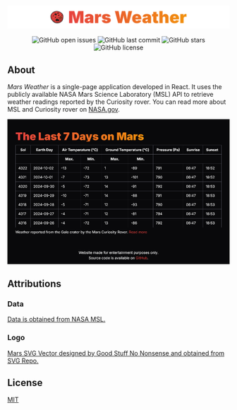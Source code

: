 ![Mars Weather](.github/assets/gh_banner.png)

<!--suppress HtmlDeprecatedAttribute -->
<div align="center">
<img alt="GitHub open issues" src="https://img.shields.io/github/issues/seaneoo/mars-weather?style=flat-square">
<img alt="GitHub last commit" src="https://img.shields.io/github/last-commit/seaneoo/mars-weather?style=flat-square">
<img alt="GitHub stars" src="https://img.shields.io/github/stars/seaneoo/mars-weather?style=flat-square">
<img alt="GitHub license" src="https://img.shields.io/github/license/seaneoo/mars-weather?style=flat-square">
</div>

## About

*Mars Weather* is a single-page application developed in React. It uses the publicly available NASA Mars Science
Laboratory (MSL) API to retrieve weather readings reported by the Curiosity rover. You can read more about MSL and
Curiosity rover on [NASA.gov](https://mars.nasa.gov/msl/home/).

![](.github/assets/mars-weather-10_7_24-2.png)

## Attributions

### Data

[Data is obtained from NASA MSL.](https://science.nasa.gov/mission/msl-curiosity/)

### Logo

[Mars SVG Vector designed by Good Stuff No Nonsense and obtained from SVG Repo.](https://www.svgrepo.com/svg/440497/mars)

## License

[MIT](LICENSE)